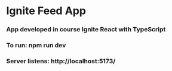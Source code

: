 # Ignite Feed App

### App developed in course Ignite React with TypeScript

### To run: npm run dev

### Server listens: http://localhost:5173/
